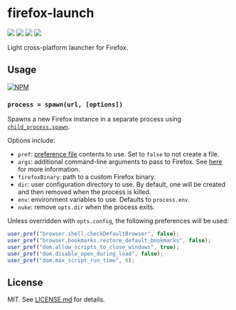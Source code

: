 # firefox-launch
![](http://img.shields.io/badge/stability-experimental-orange.svg?style=flat)
![](http://img.shields.io/npm/v/firefox-launch.svg?style=flat)
![](http://img.shields.io/npm/dm/firefox-launch.svg?style=flat)
![](http://img.shields.io/npm/l/firefox-launch.svg?style=flat)

Light cross-platform launcher for Firefox.

## Usage

[![NPM](https://nodei.co/npm/firefox-launch.png)](https://nodei.co/npm/firefox-launch/)

### `process = spawn(url, [options])`

Spawns a new Firefox instance in a separate process using
[`child_process.spawn`](http://nodejs.org/api/child_process.html#child_process_child_process_spawn_command_args_options).

Options include:

* `pref`: [preference file](https://developer.mozilla.org/en-US/docs/Mozilla/Preferences/A_brief_guide_to_Mozilla_preferences)
  contents to use. Set to `false` to not create a file.
* `args`: additional command-line arguments to pass to Firefox. See
  [here](https://developer.mozilla.org/en-US/docs/Mozilla/Command_Line_Options)
  for more information.
* `firefoxBinary`: path to a custom Firefox binary.
* `dir`: user configuration directory to use. By default, one will be
  created and then removed when the process is killed.
* `env`: environment variables to use. Defaults to `process.env`.
* `nuke`: remove `opts.dir` when the process exits.

Unless overridden with `opts.config`, the following preferences will be used:

``` javascript
user_pref("browser.shell.checkDefaultBrowser", false);
user_pref("browser.bookmarks.restore_default_bookmarks", false);
user_pref("dom.allow_scripts_to_close_windows", true);
user_pref("dom.disable_open_during_load", false);
user_pref("dom.max_script_run_time", 0);
```

## License

MIT. See [LICENSE.md](http://github.com/hughsk/firefox-launch/blob/master/LICENSE.md) for details.
